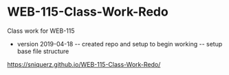 # WEB-115-Class-Work-Redo
Class work for WEB-115

  - version 2019-04-18
    -- created repo and setup to begin working
      -- setup base file structure


https://sniquerz.github.io/WEB-115-Class-Work-Redo/
